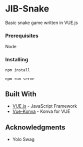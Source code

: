 # JIB-Snake

Basic snake game written in VUE.js

### Prerequisites

Node


### Installing
```
npm install
```
```
npm run serve
```
## Built With

* [VUE.js](https://vuejs.org) - JavaScript Framework
* [Vue-Konva](https://github.com/konvajs/vue-konva) - Konva for VUE

## Acknowledgments

* Yolo Swag
